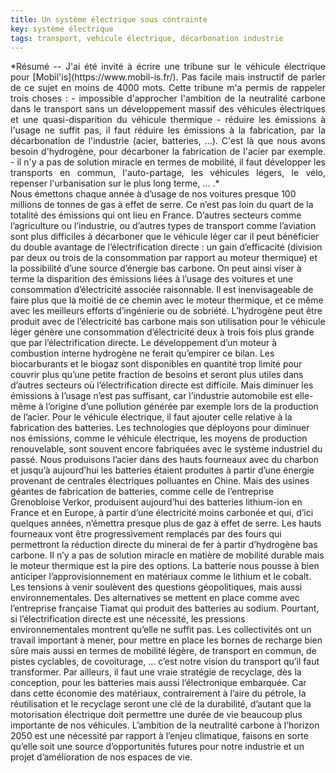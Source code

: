 ```yaml
---
title: Un système électrique sous contrainte
key: système électrique
tags: transport, vehicule électrique, décarbonation industrie
---
```


<span class="summary" style="display:block; text-align: justify">
*Résumé -- J'ai été invité à écrire une tribune sur le véhicule électrique pour [Mobil'is](https://www.mobil-is.fr/). Pas facile mais instructif de parler de ce sujet en moins de 4000 mots. Cette tribune m'a permis de rappeler trois choses :
- impossible d'approcher l'ambition de la neutralité carbone dans le transport sans un développement massif des véhicules électriques et une quasi-disparition du véhicule thermique
- réduire les émissions à l'usage ne suffit pas, il faut réduire les émissions à la fabrication, par la décarbonation de l'industrie (acier, batteries, ...). C'est là que nous avons besoin d'hydrogène, pour décarboner la fabrication de l'acier par exemple.
- il n'y a pas de solution miracle en termes de mobilité, il faut développer les transports en commun, l'auto-partage, les véhicules légers, le vélo, repenser l'urbanisation sur le plus long terme, ... .*
</span>
<!--more-->



<span class="mytext">
Nous émettons chaque année à d’usage de nos voitures presque 100 millions de tonnes de gas à effet de serre. Ce n’est pas loin du quart de la totalité des émissions qui ont lieu en France. D’autres secteurs comme l’agriculture ou l’industrie, ou d’autres types de transport comme l’aviation sont plus difficiles à décarboner que le véhicule léger car il peut bénéficier du double avantage de l’électrification directe : un gain d’efficacité (division par deux ou trois de la consommation par rapport au moteur thermique) et la possibilité d’une source d’énergie bas carbone. On peut ainsi viser à terme la disparition des émissions liées à l’usage des voitures et une consommation d’électricité associée raisonnable. Il est inenvisageable de faire plus que la moitié de ce chemin avec le moteur thermique, et ce même avec les meilleurs efforts d’ingénierie ou de sobriété. L’hydrogène peut être produit avec de l’électricité bas carbone mais son utilisation pour le véhicule léger génère une consommation d’électricité deux à trois fois plus grande que par l’électrification directe. Le développement d’un moteur à combustion interne hydrogène ne ferait qu’empirer ce bilan. Les biocarburants et le biogaz sont disponibles en quantité trop limité pour couvrir plus qu’une petite fraction de besoins et seront plus utiles dans d’autres secteurs où l’électrification directe est difficile.
</span>

<span class="mytext">
Mais diminuer les émissions à l’usage n’est pas suffisant, car l’industrie automobile est elle-même à l’origine d’une pollution générée par exemple lors de la production de l’acier. Pour le véhicule électrique, il faut ajouter celle relative à la fabrication des batteries. Les technologies que déployons pour diminuer nos émissions, comme le véhicule électrique, les moyens de production renouvelable, sont souvent encore fabriquées avec le système industriel du passé. Nous produisons l’acier dans des hauts fourneaux avec du charbon et jusqu’à aujourd’hui les batteries étaient produites à partir d’une énergie provenant de centrales électriques polluantes en Chine. Mais des usines géantes de fabrication de batteries, comme celle de l’entreprise Grenobloise Verkor, produisent aujourd’hui des batteries lithium-ion en France et en Europe, à partir d’une électricité moins carbonée et qui, d’ici quelques années, n’émettra presque plus de gaz à effet de serre. Les hauts fourneaux vont être progressivement remplacés par des fours qui permettront la réduction directe du minerai de fer à partir d’hydrogène bas carbone.
</span>

<span class="mytext">
Il n’y a pas de solution miracle en matière de mobilité durable mais le moteur thermique est la pire des options. La batterie nous pousse à bien anticiper l’approvisionnement en matériaux comme le lithium et le cobalt. Les tensions à venir soulèvent des questions géopolitiques, mais aussi environnementales. Des alternatives se mettent en place comme avec l’entreprise française Tiamat qui produit des batteries au sodium. Pourtant, si l’électrification directe est une nécessité, les pressions environnementales montrent qu’elle ne suffit pas. Les collectivités ont un travail important à mener, pour mettre en place les bornes de recharge bien sûre mais aussi en termes de mobilité légère, de transport en commun, de pistes cyclables, de covoiturage, … c’est notre vision du transport qu’il faut transformer. Par ailleurs, il faut une vraie stratégie de recyclage, dès la conception, pour les batteries mais aussi l’électronique embarquée. Car dans cette économie des matériaux, contrairement à l’aire du pétrole, la réutilisation et le recyclage seront une clé de la durabilité, d’autant que la motorisation électrique doit permettre une durée de vie beaucoup plus importante de nos véhicules. L’ambition de la neutralité carbone à l’horizon 2050 est une nécessité par rapport à l’enjeu climatique, faisons en sorte qu’elle soit une source d’opportunités futures pour notre industrie et un projet d’amélioration de nos espaces de vie.
</span>
